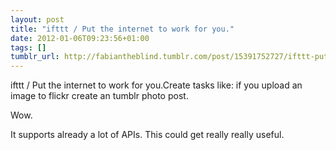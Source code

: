 ```yaml
---
layout: post
title: "ifttt / Put the internet to work for you."
date: 2012-01-06T09:23:56+01:00
tags: []
tumblr_url: http://fabiantheblind.tumblr.com/post/15391752727/ifttt-put-the-internet-to-work-for-you
---
```

ifttt / Put the internet to work for you.Create tasks like: if you upload an image to flickr create an tumblr photo post.

Wow.

It supports already a lot of APIs.
This could get really really useful.
